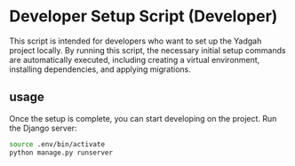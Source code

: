 # Developer Setup Script (Developer)

This script is intended for developers who want to set up the Yadgah project locally. By running this script, the necessary initial setup commands are automatically executed, including creating a virtual environment, installing dependencies, and applying migrations.

## usage

Once the setup is complete, you can start developing on the project. Run the Django server:

``` bash
source .env/bin/activate
python manage.py runserver
```
